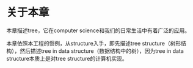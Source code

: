 # 关于本章

本章描述tree，它在computer science和我们的日常生活中有着广泛的应用。

本章依照本工程的惯例，从structure入手，即先描述tree structure（树形结构），然后描述tree in data structure（数据结构中的树），因为tree in data structure本质上是对tree structure的计算机实现。